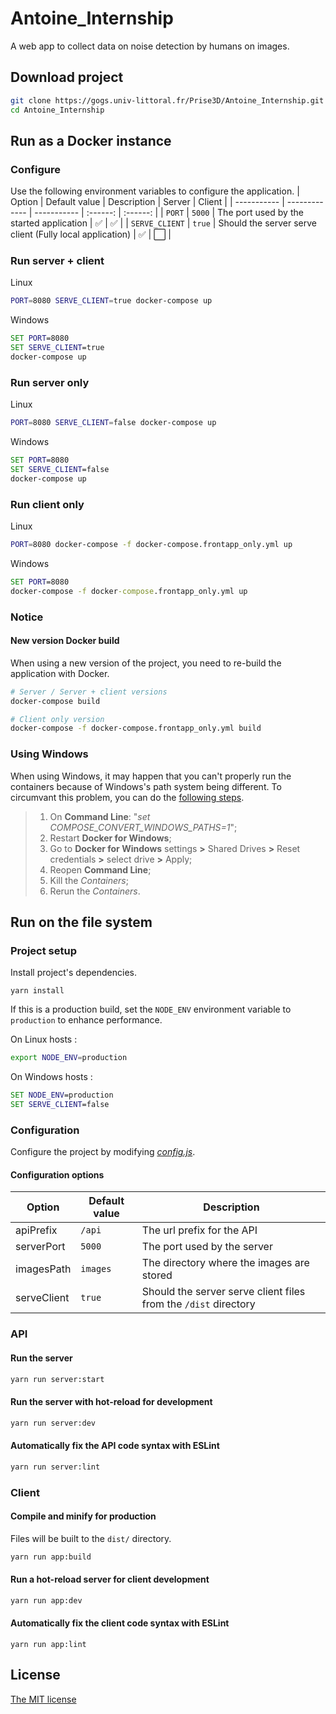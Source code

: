 # Antoine_Internship
A web app to collect data on noise detection by humans on images.

## Download project
```sh
git clone https://gogs.univ-littoral.fr/Prise3D/Antoine_Internship.git
cd Antoine_Internship
```

## Run as a Docker instance
### Configure
Use the following environment variables to configure the application.
| Option      | Default value | Description | Server | Client |
| ----------- | ------------- | ----------- | :------: | :------: |
| `PORT` | `5000` | The port used by the started application |  ✅  | ✅ |
| `SERVE_CLIENT` | `true` | Should the server serve client (Fully local application) |  ✅  | ⬜️ |

### Run server + client
Linux
```sh
PORT=8080 SERVE_CLIENT=true docker-compose up
```
Windows
```bat
SET PORT=8080
SET SERVE_CLIENT=true
docker-compose up
```

### Run server only
Linux
```sh
PORT=8080 SERVE_CLIENT=false docker-compose up
```
Windows
```bat
SET PORT=8080
SET SERVE_CLIENT=false
docker-compose up
```

### Run client only
Linux
```sh
PORT=8080 docker-compose -f docker-compose.frontapp_only.yml up
```
Windows
```bat
SET PORT=8080
docker-compose -f docker-compose.frontapp_only.yml up
```

### Notice
#### New version Docker build
When using a new version of the project, you need to re-build the application with Docker.
```sh
# Server / Server + client versions
docker-compose build

# Client only version
docker-compose -f docker-compose.frontapp_only.yml build
```

### Using Windows
When using Windows, it may happen that you can't properly run the containers because of Windows's path system being different. To circumvant this problem, you can do the [following steps](https://github.com/docker/compose/issues/4303#issuecomment-379563170).
> 1. On **Command Line**: "_set COMPOSE_CONVERT_WINDOWS_PATHS=1_";
> 2. Restart **Docker for Windows**;
> 3. Go to **Docker for Windows** settings **>** Shared Drives **>** Reset credentials **>** select drive **>** Apply;
> 4. Reopen **Command Line**;
> 5. Kill the _Containers_;
> 6. Rerun the _Containers_.

## Run on the file system
### Project setup
Install project's dependencies.
```
yarn install
```

If this is a production build, set the `NODE_ENV` environment variable to `production` to enhance performance.

On Linux hosts :
```sh
export NODE_ENV=production
```
On Windows hosts :
```bat
SET NODE_ENV=production
SET SERVE_CLIENT=false
```

### Configuration 
Configure the project by modifying *[config.js](config.js)*.

#### Configuration options
| Option      | Default value | Description |
| ----------- | ------------- | ----------- |
| apiPrefix | `/api` | The url prefix for the API |
| serverPort | `5000` | The port used by the server |
| imagesPath | `images` | The directory where the images are stored |
| serveClient | `true` | Should the server serve client files from the `/dist` directory |


### API
#### Run the server
```sh
yarn run server:start
```

#### Run the server with hot-reload for development
```sh
yarn run server:dev
```

#### Automatically fix the API code syntax with ESLint
```sh
yarn run server:lint
```


### Client
#### Compile and minify for production
Files will be built to the `dist/` directory.
```sh
yarn run app:build
```

#### Run a hot-reload server for client development
```sh
yarn run app:dev
```


#### Automatically fix the client code syntax with ESLint
```
yarn run app:lint
```

## License
[The MIT license](LICENSE)
